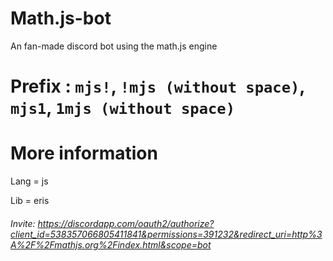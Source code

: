 # Math.js-bot
An fan-made discord bot using the math.js engine

# Prefix : `mjs!`, `!mjs (without space)`, `mjs1`, `1mjs (without space)`

# More information
Lang = js

Lib = eris

###### Invite: https://discordapp.com/oauth2/authorize?client_id=538357066805411841&permissions=391232&redirect_uri=http%3A%2F%2Fmathjs.org%2Findex.html&scope=bot
